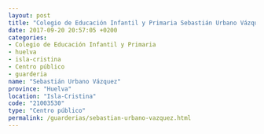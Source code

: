 ```yaml
---
layout: post
title: "Colegio de Educación Infantil y Primaria Sebastián Urbano Vázquez"
date: 2017-09-20 20:57:05 +0200
categories:
- Colegio de Educación Infantil y Primaria
- huelva
- isla-cristina
- Centro público
- guarderia
name: "Sebastián Urbano Vázquez"
province: "Huelva"
location: "Isla-Cristina"
code: "21003530"
type: "Centro público"
permalink: /guarderias/sebastian-urbano-vazquez.html
---
```

